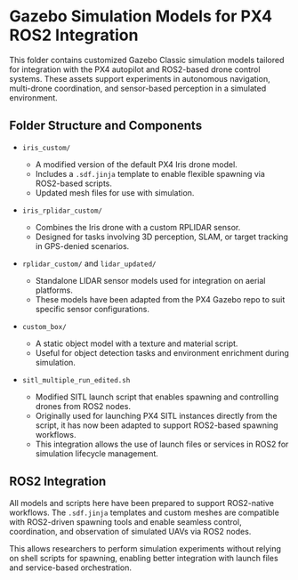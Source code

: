 # Gazebo Simulation Models for PX4 ROS2 Integration

This folder contains customized Gazebo Classic simulation models tailored for integration with the PX4 autopilot and ROS2-based drone control systems. These assets support experiments in autonomous navigation, multi-drone coordination, and sensor-based perception in a simulated environment.

## Folder Structure and Components

*   `iris_custom/`

    *   A modified version of the default PX4 Iris drone model.
    *   Includes a `.sdf.jinja` template to enable flexible spawning via ROS2-based scripts.
    *   Updated mesh files for use with simulation.

*   `iris_rplidar_custom/`

    *   Combines the Iris drone with a custom RPLIDAR sensor.
    *   Designed for tasks involving 3D perception, SLAM, or target tracking in GPS-denied scenarios.

*   `rplidar_custom/` and `lidar_updated/`

    *   Standalone LIDAR sensor models used for integration on aerial platforms.
    *   These models have been adapted from the PX4 Gazebo repo to suit specific sensor configurations.

*   `custom_box/`

    *   A static object model with a texture and material script.
    *   Useful for object detection tasks and environment enrichment during simulation.

*   `sitl_multiple_run_edited.sh`

    *   Modified SITL launch script that enables spawning and controlling drones from ROS2 nodes.
    *   Originally used for launching PX4 SITL instances directly from the script, it has now been adapted to support ROS2-based spawning workflows.
    *   This integration allows the use of launch files or services in ROS2 for simulation lifecycle management.

## ROS2 Integration

All models and scripts here have been prepared to support ROS2-native workflows. The `.sdf.jinja` templates and custom meshes are compatible with ROS2-driven spawning tools and enable seamless control, coordination, and observation of simulated UAVs via ROS2 nodes.

This allows researchers to perform simulation experiments without relying on shell scripts for spawning, enabling better integration with launch files and service-based orchestration.
